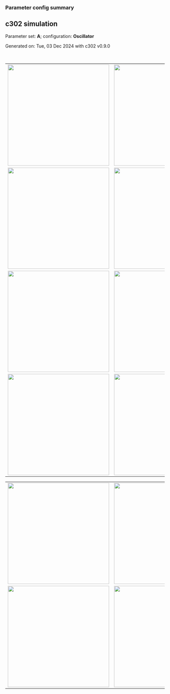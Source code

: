 ### Parameter config summary 
<h2>c302 simulation</h2>
<p>Parameter set: <b>A</b>; configuration: <b>Oscillator</b></p>
<p>Generated on: Tue, 03 Dec 2024 with c302 v0.9.0</p><br/>
<table>

<tr>
  <td><a href="images/neurons_A_Oscillator.png"><img alt=" " src="images/neurons_A_Oscillator.png" height="320"/></a></td>
  <td><a href="images/traces_neuron_Oscillator_A.png"><img alt=" " src="images/traces_neuron_Oscillator_A.png" height="320"/></a></td>
</tr>

<tr>
  <td><a href="images/neuron_activity_A_Oscillator.png"><img alt=" " src="images/neuron_activity_A_Oscillator.png" height="320"/></a></td>
  <td><a href="images/traces_neuron_activity_Oscillator_A.png"><img alt=" " src="images/traces_neuron_activity_Oscillator_A.png" height="320"/></a></td>
</tr>

<tr>
  <td><a href="images/muscles_A_Oscillator.png"><img alt=" " src="images/muscles_A_Oscillator.png" height="320"/></a></td>
  <td><a href="images/traces_muscles_Oscillator_A.png"><img alt=" " src="images/traces_muscles_Oscillator_A.png" height="320"/></a></td>
</tr>

<tr>
  <td><a href="images/muscle_activity_A_Oscillator.png"><img alt=" " src="images/muscle_activity_A_Oscillator.png" height="320"/></a></td>
  <td><a href="images/traces_muscles_activity_Oscillator_A.png"><img alt=" " src="images/traces_muscles_activity_Oscillator_A.png" height="320"/></a></td>
</tr>
</table>
<table>

<tr><td><a href="images/c302_A_Oscillator_exc_to_neurons.png"><img alt=" " src="images/c302_A_Oscillator_exc_to_neurons.png" height="320"/></a></td>

  <td><a href="images/c302_A_Oscillator_inh_to_neurons.png"><img alt=" " src="images/c302_A_Oscillator_inh_to_neurons.png" height="320"/></a></td>

  <td><a href="images/c302_A_Oscillator_elec_neurons_neurons.png"><img alt=" " src="images/c302_A_Oscillator_elec_neurons_neurons.png" height="320"/></a></td></tr>

<tr><td><a href="images/c302_A_Oscillator_exc_to_muscles.png"><img alt=" " src="images/c302_A_Oscillator_exc_to_muscles.png" height="320"/></a></td>

  <td><a href="images/c302_A_Oscillator_inh_to_muscles.png"><img alt=" " src="images/c302_A_Oscillator_inh_to_muscles.png" height="320"/></a></td></tr>
</table>
